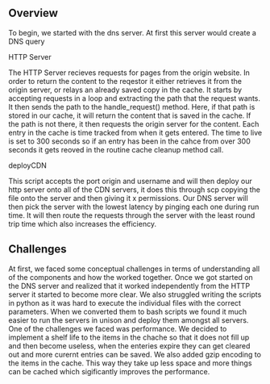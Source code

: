 ## Overview

To begin, we started with the dns server. At first this server would create a DNS query




HTTP Server

The HTTP Server recieves requests for pages from the origin website. In order to return the content to the reqestor it either retrieves it from the origin server, or relays an already saved copy in the cache. It starts by accepting requests in a loop and extracting the path that the request wants. It then sends the path to the handle_request() method. Here, if that path is stored in our cache, it will return the content that is saved in the cache. If the path is not there, it then requests the origin server for the content. Each entry in the cache is time tracked from when it gets entered. The time to live is set to 300 seconds so if an entry has been in the cahce from over 300 seconds it gets reoved in the routine cache cleanup method call.

deployCDN

This script accepts the port origin and username and will then deploy our http server onto all of the CDN servers, it does this through scp copying the file onto the server and then giving it x permissions. Our DNS server will then pick the server with the lowest latency by pinging each one during run time. It will then route the requests through the server with the least round trip time which also increases the efficiency.

## Challenges

At first, we faced some conceptual challenges in terms of understanding all of the components and how the worked together. Once we got started on the DNS server and realized that it worked independently from the HTTP server it started to become more clear. We also struggled writing the scripts in python as it was hard to execute the individual files with the correct parameters. When we converted them to bash scripts we found it much easier to run the servers in unison and deploy them amongst all servers. One of the challenges we faced was performance. We decided to implement a shelf life to the items in the chache so that it does not fill up and then become useless, when the enteries expire they can get cleared out and more curernt entries can be saved. We also added gzip encoding to the items in the cache. This way they take up less space and more things can be cached which sigificantly improves the performance.